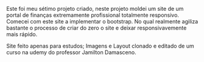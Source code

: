 Este foi meu sétimo projeto criado, neste projeto moldei um site de um portal de finanças extremamente profissional totalmente responsivo. Comecei com este site a implementar o bootstrap. No qual realmente agiliza bastante o processo de criar do zero o site e deixar responsivavemente mais rápido.

Site feito apenas para estudos; Imagens e Layout clonado e editado de um curso na udemy do professor Jamilton Damasceno.
